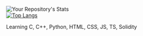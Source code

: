 <!-- [![jaeskim's 42 stats](https://badge42.herokuapp.com/api/stats/rboldini?darkmode=true&privacyEmail=false&privacyName=true)](https://github.com/JaeSeoKim/badge42) -->
<!-- </br> -->

![Your Repository's Stats](https://github-readme-stats.vercel.app/api?username=rboldini&show_icons=true)
</br>
[![Top Langs](https://github-readme-stats.vercel.app/api/top-langs/?username=rboldini)](https://github.com/rboldini/github-readme-stats)


Learning C, C++, Python, HTML, CSS, JS, TS, Solidity

